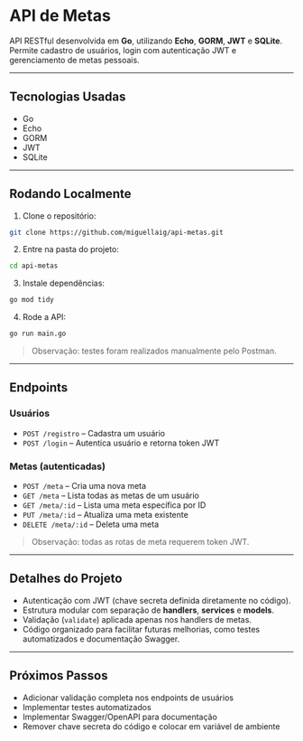# API de Metas

API RESTful desenvolvida em **Go**, utilizando **Echo**, **GORM**, **JWT** e **SQLite**.  
Permite cadastro de usuários, login com autenticação JWT e gerenciamento de metas pessoais.

---

## Tecnologias Usadas

- Go
- Echo
- GORM
- JWT
- SQLite

---

## Rodando Localmente

1. Clone o repositório:

```bash
git clone https://github.com/miguellaig/api-metas.git
```

2. Entre na pasta do projeto:

```bash
cd api-metas
```

3. Instale dependências:

```bash
go mod tidy
```

4. Rode a API:

```bash
go run main.go
```

> Observação: testes foram realizados manualmente pelo Postman.

---

## Endpoints

### Usuários

- `POST /registro` – Cadastra um usuário
- `POST /login` – Autentica usuário e retorna token JWT

### Metas (autenticadas)

- `POST /meta` – Cria uma nova meta
- `GET /meta` – Lista todas as metas de um usuário
- `GET /meta/:id` – Lista uma meta específica por ID
- `PUT /meta/:id` – Atualiza uma meta existente
- `DELETE /meta/:id` – Deleta uma meta

> Observação: todas as rotas de meta requerem token JWT.

---

## Detalhes do Projeto

- Autenticação com JWT (chave secreta definida diretamente no código).
- Estrutura modular com separação de **handlers**, **services** e **models**.
- Validação (`validate`) aplicada apenas nos handlers de metas.
- Código organizado para facilitar futuras melhorias, como testes automatizados e documentação Swagger.

---

## Próximos Passos

- Adicionar validação completa nos endpoints de usuários
- Implementar testes automatizados
- Implementar Swagger/OpenAPI para documentação
- Remover chave secreta do código e colocar em variável de ambiente
